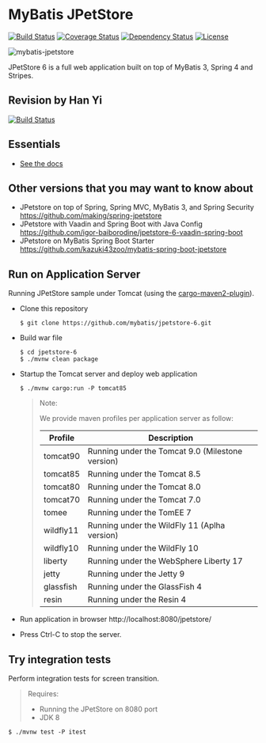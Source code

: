 MyBatis JPetStore
=================

[![Build Status](https://travis-ci.org/mybatis/jpetstore-6.svg?branch=master)](https://travis-ci.org/mybatis/jpetstore-6)
[![Coverage Status](https://coveralls.io/repos/github/mybatis/jpetstore-6/badge.svg?branch=master)](https://coveralls.io/github/mybatis/jpetstore-6?branch=master)
[![Dependency Status](https://www.versioneye.com/user/projects/5619aafaa193340f320005fe/badge.svg?style=flat)](https://www.versioneye.com/user/projects/5619aafaa193340f320005fe)
[![License](http://img.shields.io/:license-apache-brightgreen.svg)](http://www.apache.org/licenses/LICENSE-2.0.html)

![mybatis-jpetstore](http://mybatis.github.io/images/mybatis-logo.png)

JPetStore 6 is a full web application built on top of MyBatis 3, Spring 4 and Stripes.

Revision by Han Yi
------------------

[![Build Status](https://travis-ci.org/hanystudy/jpetstore-6.svg?branch=master)](https://travis-ci.org/mybatis/jpetstore-6)

Essentials
----------

* [See the docs](http://www.mybatis.org/jpetstore-6)

## Other versions that you may want to know about

- JPetstore on top of Spring, Spring MVC, MyBatis 3, and Spring Security https://github.com/making/spring-jpetstore
- JPetstore with Vaadin and Spring Boot with Java Config https://github.com/igor-baiborodine/jpetstore-6-vaadin-spring-boot
- JPetstore on MyBatis Spring Boot Starter https://github.com/kazuki43zoo/mybatis-spring-boot-jpetstore

## Run on Application Server
Running JPetStore sample under Tomcat (using the [cargo-maven2-plugin](https://codehaus-cargo.github.io/cargo/Maven2+plugin.html)).

- Clone this repository

  ```
  $ git clone https://github.com/mybatis/jpetstore-6.git
  ```

- Build war file

  ```
  $ cd jpetstore-6
  $ ./mvnw clean package
  ```

- Startup the Tomcat server and deploy web application

  ```
  $ ./mvnw cargo:run -P tomcat85
  ```

  > Note:
  >
  > We provide maven profiles per application server as follow:
  >
  > | Profile   | Description |
  > | --------- | ----------- |
  > | tomcat90  | Running under the Tomcat 9.0 (Milestone version) |
  > | tomcat85  | Running under the Tomcat 8.5 |
  > | tomcat80  | Running under the Tomcat 8.0 |
  > | tomcat70  | Running under the Tomcat 7.0 |
  > | tomee     | Running under the TomEE 7 |
  > | wildfly11 | Running under the WildFly 11 (Aplha version) |
  > | wildfly10 | Running under the WildFly 10 |
  > | liberty   | Running under the WebSphere Liberty 17 |
  > | jetty     | Running under the Jetty 9 |
  > | glassfish | Running under the GlassFish 4 |
  > | resin     | Running under the Resin 4 |

- Run application in browser http://localhost:8080/jpetstore/ 
- Press Ctrl-C to stop the server.


## Try integration tests

Perform integration tests for screen transition.

> Requires:
>
> * Running the JPetStore on 8080 port
> * JDK 8

```
$ ./mvnw test -P itest
```
